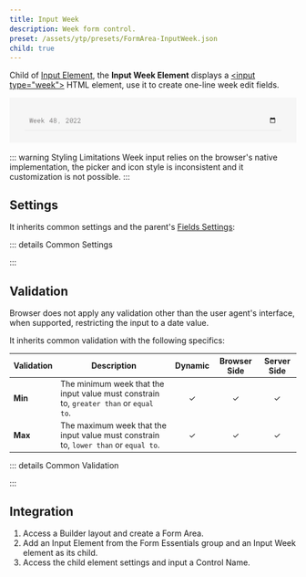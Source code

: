 ```yaml
---
title: Input Week
description: Week form control.
preset: /assets/ytp/presets/FormArea-InputWeek.json
child: true
---
```


<!--@include: ./_partials_/intro.md-->

Child of [Input Element](../input), the **Input Week Element** displays a [\<input type="week"\>](https://developer.mozilla.org/en-US/docs/Web/HTML/Element/input/week) HTML element, use it to create one-line week edit fields.

![Input Week Element](./assets/input-week.webp)

::: warning Styling Limitations
Week input relies on the browser's native implementation, the picker and icon style is inconsistent and it customization is not possible.
:::

## Settings

It inherits common settings and the parent's [Fields Settings](../input#fields-settings):

::: details Common Settings
<!--@include: ./_partials/common-settings.md-->
:::

## Validation

Browser does not apply any validation other than the user agent's interface, when supported, restricting the input to a date value.

It inherits common validation with the following specifics:

| Validation | Description | Dynamic | Browser Side | Server Side |
| ---------- | ----------- | :-----: | :----------: | :---------: |
| **Min** | The minimum week that the input value must constrain to, `greater than` or `equal to`. | &#x2713; | &#x2713; | &#x2713; |
| **Max** | The maximum week that the input value must constrain to, `lower than` or `equal to`. | &#x2713; | &#x2713; | &#x2713; |

::: details Common Validation
<!--@include: ./_partials/common-validation.md-->
:::

## Integration

1. Access a Builder layout and create a Form Area.
1. Add an Input Element from the Form Essentials group and an Input Week element as its child.
1. Access the child element settings and input a Control Name.
